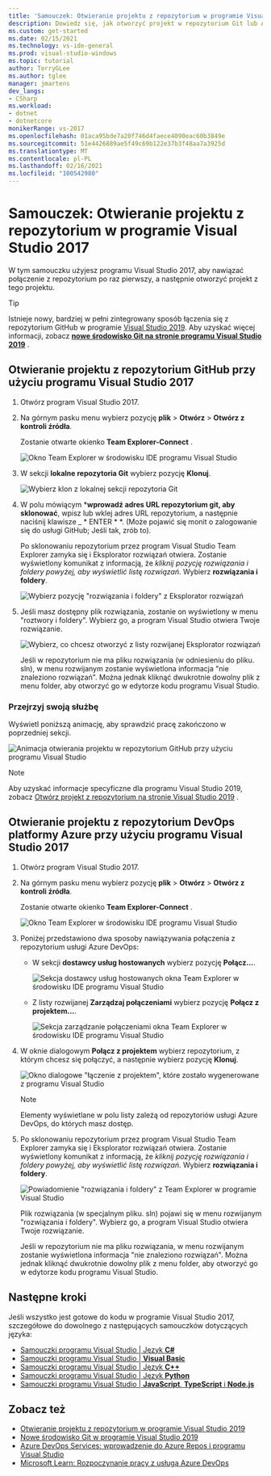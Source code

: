 ```yaml
---
title: 'Samouczek: Otwieranie projektu z repozytorium w programie Visual Studio 2017'
description: Dowiedz się, jak otworzyć projekt w repozytorium Git lub Azure DevOps za pomocą programu Visual Studio 2017.
ms.custom: get-started
ms.date: 02/15/2021
ms.technology: vs-ide-general
ms.prod: visual-studio-windows
ms.topic: tutorial
author: TerryGLee
ms.author: tglee
manager: jmartens
dev_langs:
- CSharp
ms.workload:
- dotnet
- dotnetcore
monikerRange: vs-2017
ms.openlocfilehash: 01aca95bde7a20f746d4faece4090eac60b3849e
ms.sourcegitcommit: 51e4426889ae5f49c69b122e37b3f48aa7a3925d
ms.translationtype: MT
ms.contentlocale: pl-PL
ms.lasthandoff: 02/16/2021
ms.locfileid: "100542980"
---
```

# <a name="tutorial-open-a-project-from-a-repo-in-visual-studio-2017"></a>Samouczek: Otwieranie projektu z repozytorium w programie Visual Studio 2017

W tym samouczku użyjesz programu Visual Studio 2017, aby nawiązać połączenie z repozytorium po raz pierwszy, a następnie otworzyć projekt z tego projektu.

> [!TIP]
> Istnieje nowy, bardziej w pełni zintegrowany sposób łączenia się z repozytorium GitHub w programie [Visual Studio 2019](https://visualstudio.microsoft.com/downloads). Aby uzyskać więcej informacji, zobacz [**nowe środowisko Git na stronie programu Visual Studio 2019**](../ide/git-with-visual-studio.md?view=vs-2019&preserve-view=true) .

## <a name="open-a-project-from-a-github-repo-by-using-visual-studio-2017"></a>Otwieranie projektu z repozytorium GitHub przy użyciu programu Visual Studio 2017

1. Otwórz program Visual Studio 2017.

1. Na górnym pasku menu wybierz pozycję **plik**  >  **Otwórz**  >  **Otwórz z kontroli źródła**.

   Zostanie otwarte okienko **Team Explorer-Connect** .

    ![Okno Team Explorer w środowisku IDE programu Visual Studio](./media/open-proj-repo-team-explorer.png)

1. W sekcji **lokalne repozytoria Git** wybierz pozycję **Klonuj**.

    ![Wybierz klon z lokalnej sekcji repozytoria Git](./media/open-proj-repo-local-git-repo-clone.png)

1. W polu mówiącym ***wprowadź adres URL repozytorium git, aby sklonować**, wpisz lub wklej adres URL repozytorium, a następnie naciśnij klawisze _ * ENTER * *. (Może pojawić się monit o zalogowanie się do usługi GitHub; Jeśli tak, zrób to).

   Po sklonowaniu repozytorium przez program Visual Studio Team Explorer zamyka się i Eksplorator rozwiązań otwiera. Zostanie wyświetlony komunikat z informacją, że *kliknij pozycję rozwiązania i foldery powyżej, aby wyświetlić listę rozwiązań*. Wybierz **rozwiązania i foldery**.

   ![Wybierz pozycję "rozwiązania i foldery" z Eksplorator rozwiązań](./media/open-proj-repo-github-solutions-folders.png)

1. Jeśli masz dostępny plik rozwiązania, zostanie on wyświetlony w menu "roztwory i foldery". Wybierz go, a program Visual Studio otwiera Twoje rozwiązanie.

   ![Wybierz, co chcesz otworzyć z listy rozwijanej Eksplorator rozwiązań](./media/open-proj-repo-github-solutions-folders-picker.png)

   Jeśli w repozytorium nie ma pliku rozwiązania (w odniesieniu do pliku. sln), w menu rozwijanym zostanie wyświetlona informacja "nie znaleziono rozwiązań". Można jednak kliknąć dwukrotnie dowolny plik z menu folder, aby otworzyć go w edytorze kodu programu Visual Studio.

### <a name="review-your-work"></a>Przejrzyj swoją służbę

Wyświetl poniższą animację, aby sprawdzić pracę zakończono w poprzedniej sekcji.

   ![Animacja otwierania projektu w repozytorium GitHub przy użyciu programu Visual Studio](./media/open-project-from-github.gif)

> [!NOTE]
> Aby uzyskać informacje specyficzne dla programu Visual Studio 2019, zobacz [Otwórz projekt z repozytorium na stronie Visual Studio 2019](tutorial-open-project-from-repo-visual-studio-2019.md) .

## <a name="open-a-project-from-an-azure-devops-repo-by-using-visual-studio-2017"></a>Otwieranie projektu z repozytorium DevOps platformy Azure przy użyciu programu Visual Studio 2017

1. Otwórz program Visual Studio 2017.

1. Na górnym pasku menu wybierz pozycję **plik**  >  **Otwórz**  >  **Otwórz z kontroli źródła**.

   Zostanie otwarte okienko **Team Explorer-Connect** .

    ![Okno Team Explorer w środowisku IDE programu Visual Studio](./media/open-proj-repo-team-explorer.png)

1. Poniżej przedstawiono dwa sposoby nawiązywania połączenia z repozytorium usługi Azure DevOps:

      - W sekcji **dostawcy usług hostowanych** wybierz pozycję **Połącz...**.

        ![Sekcja dostawcy usług hostowanych okna Team Explorer w środowisku IDE programu Visual Studio](./media/open-proj-repo-azure-devops.png)

      - Z listy rozwijanej **Zarządzaj połączeniami** wybierz pozycję **Połącz z projektem...**.

        ![Sekcja zarządzanie połączeniami okna Team Explorer w środowisku IDE programu Visual Studio](./media/open-proj-repo-azuredevops-manage-connections.png)

1. W oknie dialogowym **Połącz z projektem** wybierz repozytorium, z którym chcesz się połączyć, a następnie wybierz pozycję **Klonuj**.

      ![Okno dialogowe "łączenie z projektem", które zostało wygenerowane z programu Visual Studio](./media/open-proj-azure-devops-connect-cloud-clone.png)

    > [!NOTE]
    > Elementy wyświetlane w polu listy zależą od repozytoriów usługi Azure DevOps, do których masz dostęp.

1. Po sklonowaniu repozytorium przez program Visual Studio Team Explorer zamyka się i Eksplorator rozwiązań otwiera. Zostanie wyświetlony komunikat z informacją, że *kliknij pozycję rozwiązania i foldery powyżej, aby wyświetlić listę rozwiązań*. Wybierz **rozwiązania i foldery**.

      ![Powiadomienie "rozwiązania i foldery" z Team Explorer w programie Visual Studio](./media/open-proj-repo-solutions-folders.png)

   Plik rozwiązania (w specjalnym pliku. sln) pojawi się w menu rozwijanym "rozwiązania i foldery". Wybierz go, a program Visual Studio otwiera Twoje rozwiązanie.

   Jeśli w repozytorium nie ma pliku rozwiązania, w menu rozwijanym zostanie wyświetlona informacja "nie znaleziono rozwiązań". Można jednak kliknąć dwukrotnie dowolny plik z menu folder, aby otworzyć go w edytorze kodu programu Visual Studio.

## <a name="next-steps"></a>Następne kroki

Jeśli wszystko jest gotowe do kodu w programie Visual Studio 2017, szczegółowe do dowolnego z następujących samouczków dotyczących języka:

- [Samouczki programu Visual Studio | Język **C#**](./csharp/index.yml)
- [Samouczki programu Visual Studio | **Visual Basic**](./visual-basic/index.yml)
- [Samouczki programu Visual Studio | Język **C++**](/cpp/get-started/tutorial-console-cpp)
- [Samouczki programu Visual Studio | Język **Python**](../python/index.yml)
- [Samouczki programu Visual Studio | **JavaScript**, **TypeScript** i **Node.js**](../javascript/index.yml)

## <a name="see-also"></a>Zobacz też

- [Otwieranie projektu z repozytorium w programie Visual Studio 2019](tutorial-open-project-from-repo-visual-studio-2019.md)
- [Nowe środowisko Git w programie Visual Studio 2019](../ide/git-with-visual-studio.md)
- [Azure DevOps Services: wprowadzenie do Azure Repos i programu Visual Studio](/azure/devops/repos/git/gitquickstart/)
- [Microsoft Learn: Rozpoczynanie pracy z usługą Azure DevOps](/learn/modules/get-started-with-devops/)
